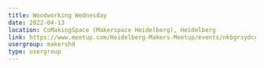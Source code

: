 ```yaml
---
title: Woodworking Wednesday
date: 2022-04-13
location: CoMakingSpace (Makerspace Heidelberg), Heidelberg
link: https://www.meetup.com/Heidelberg-Makers-Meetup/events/nkbgrsydcgbrb/
usergroup: makershd
type: usergroup
---
```

